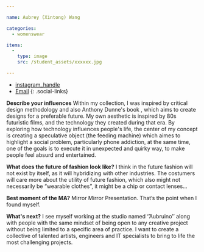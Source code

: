 ```yaml
---

name: Aubrey (Xintong) Wang

categories:
  - womenswear

items:
  -
    type: image
    src: /student_assets/xxxxxx.jpg

---
```


* [instagram_handle](https://www.instagram.com/Aubruino/)
* [Email](mailto:xintong.wang@network.rca.ac.uk)
{: .social-links}

**Describe your influences**
Within my collection, I was inspired by critical design methodology and also Anthony Dunne's book <speculative design>, which aims to create designs for a preferable future. My own aesthetic is inspired by 80s futuristic films, and the technology they created during that era. By exploring how technology influences people's life, the center of my concept is creating a speculative object (the feeding machine) which aimes to highlight a social problem, particularly phone addiction, at the same time, one of the goals is to execute it in unexpected and quirky way, to make people feel absurd and entertained.

**What does the future of fashion look like?**
I think in the future fashion will not exist by itself, as it will hybridizing with other industries. The costumers will care more about the utility of future fashion, which also might not necessarily be “wearable clothes”, it might be a chip or contact lenses…

**Best moment of the MA?**
Mirror Mirror Presentation. That’s the point when I found myself.

**What's next?**
I see myself working at the studio named ‘’Aubruino’’ along with people with the same mindset of being open to any creative project without being limited to a specific area of practice. I want to create a collective of talented artists, engineers and IT specialists to bring to life the most challenging projects.
